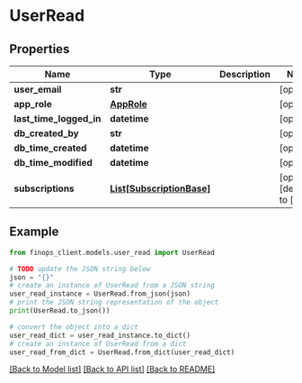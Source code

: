 # UserRead


## Properties

Name | Type | Description | Notes
------------ | ------------- | ------------- | -------------
**user_email** | **str** |  | [optional] 
**app_role** | [**AppRole**](AppRole.md) |  | [optional] 
**last_time_logged_in** | **datetime** |  | [optional] 
**db_created_by** | **str** |  | [optional] 
**db_time_created** | **datetime** |  | [optional] 
**db_time_modified** | **datetime** |  | [optional] 
**subscriptions** | [**List[SubscriptionBase]**](SubscriptionBase.md) |  | [optional] [default to []]

## Example

```python
from finops_client.models.user_read import UserRead

# TODO update the JSON string below
json = "{}"
# create an instance of UserRead from a JSON string
user_read_instance = UserRead.from_json(json)
# print the JSON string representation of the object
print(UserRead.to_json())

# convert the object into a dict
user_read_dict = user_read_instance.to_dict()
# create an instance of UserRead from a dict
user_read_from_dict = UserRead.from_dict(user_read_dict)
```
[[Back to Model list]](../README.md#documentation-for-models) [[Back to API list]](../README.md#documentation-for-api-endpoints) [[Back to README]](../README.md)



